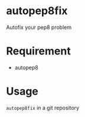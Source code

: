 # autopep8fix

Autofix your pep8 problem

# Requirement

- autopep8

# Usage

`autopep8fix` in a git repository